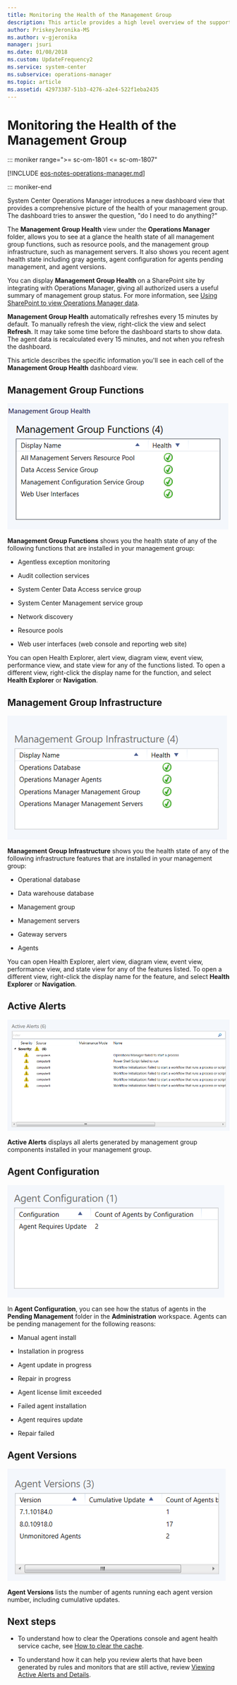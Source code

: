 ```yaml
---
title: Monitoring the Health of the Management Group
description: This article provides a high level overview of the supported monitoring scenarios with System Center Operations Manager. Operations Manager introduces a new dashboard view that provides a comprehensive picture of the health of your management group.
author: PriskeyJeronika-MS
ms.author: v-gjeronika
manager: jsuri
ms.date: 01/08/2018
ms.custom: UpdateFrequency2
ms.service: system-center
ms.subservice: operations-manager
ms.topic: article
ms.assetid: 42973387-51b3-4276-a2e4-522f1eba2435
---
```


# Monitoring the Health of the Management Group

::: moniker range=">= sc-om-1801 <= sc-om-1807"

[!INCLUDE [eos-notes-operations-manager.md](../includes/eos-notes-operations-manager.md)]

::: moniker-end

System Center Operations Manager introduces a new dashboard view that provides a comprehensive picture of the health of your management group. The dashboard tries to answer the question, "do I need to do anything?"  

The **Management Group Health** view under the **Operations Manager** folder, allows you to see at a glance the health state of all management group functions, such as resource pools, and the management group infrastructure, such as management servers. It also shows you recent agent health state including gray agents, agent configuration for agents pending management, and agent versions.  

You can display **Management Group Health** on a SharePoint site by integrating with Operations Manager, giving all authorized users a useful summary of management group status. For more information, see [Using SharePoint to view Operations Manager data](manage-console-sharepoint-integration.md).  

**Management Group Health** automatically refreshes every 15 minutes by default. To manually refresh the view, right-click the view and select **Refresh**. It may take some time before the dashboard starts to show data. The agent data is recalculated every 15 minutes, and not when you refresh the dashboard.  

This article describes the specific information you'll see in each cell of the **Management Group Health** dashboard view.  

## Management Group Functions  
![Screenshot showing Health of management group functions.](./media/manage-monitor-health-mg/om2016-mgh-dashboard-grid1.png)  

**Management Group Functions** shows you the health state of any of the following functions that are installed in your management group:  

-   Agentless exception monitoring  

-   Audit collection services  

-   System Center Data Access service group  

-   System Center Management service group  

-   Network discovery  

-   Resource pools  

-   Web user interfaces (web console and reporting web site)  

You can open Health Explorer, alert view, diagram view, event view, performance view, and state view for any of the functions listed. To open a different view, right-click the display name for the function, and select **Health Explorer** or **Navigation**.  

## Management Group Infrastructure  
![Screenshot showing Health of management group infrastructure.](./media/manage-monitor-health-mg/om2016-mgh-dashboard-grid2.png)  

**Management Group Infrastructure** shows you the health state of any of the following infrastructure features that are installed in your management group:  

-   Operational database  

-   Data warehouse database  

-   Management group  

-   Management servers  

-   Gateway servers  

-   Agents  

You can open Health Explorer, alert view, diagram view, event view, performance view, and state view for any of the features listed. To open a different view, right-click the display name for the feature, and select **Health Explorer** or **Navigation**.  

## Active Alerts  
![Screenshot showing Alerts generated by management group components.](./media/manage-monitor-health-mg/om2016-mgh-dashboard-grid3.png)  

**Active Alerts** displays all alerts generated by management group components installed in your management group.

## Agent Configuration  
![Screenshot showing Agents pending approval or installation failed.](./media/manage-monitor-health-mg/om2016-mgh-dashboard-grid4.png)  

In **Agent Configuration**, you can see how the status of agents in the **Pending Management** folder in the **Administration** workspace. Agents can be pending management for the following reasons:  

-   Manual agent install  

-   Installation in progress  

-   Agent update in progress  

-   Repair in progress  

-   Agent license limit exceeded  

-   Failed agent installation  

-   Agent requires update  

-   Repair failed  

## Agent Versions  
![Screenshot showing Version number installed on agents.](./media/manage-monitor-health-mg/om2016-mgh-dashboard-grid5.png)  

**Agent Versions** lists the number of agents running each agent version number, including cumulative updates.  

## Next steps

- To understand how to clear the Operations console and agent health service cache, see [How to clear the cache](manage-clear-healthservice-cache.md).

- To understand how it can help you review alerts that have been generated by rules and monitors that are still active, review [Viewing Active Alerts and Details](manage-alert-view-alerts-details.md).
